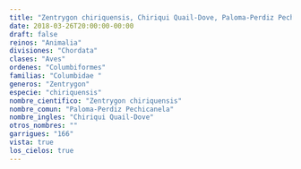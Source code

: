 ```yaml
---
title: "Zentrygon chiriquensis, Chiriqui Quail-Dove, Paloma-Perdiz Pechicanela"
date: 2018-03-26T20:00:00-00:00
draft: false
reinos: "Animalia"
divisiones: "Chordata"
clases: "Aves"
ordenes: "Columbiformes"
familias: "Columbidae "
generos: "Zentrygon"
especie: "chiriquensis"
nombre_cientifico: "Zentrygon chiriquensis"
nombre_comun: "Paloma-Perdiz Pechicanela"
nombre_ingles: "Chiriqui Quail-Dove"
otros_nombres: ""
garrigues: "166"
vista: true
los_cielos: true
---
```

